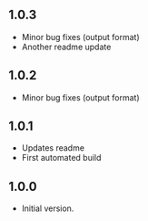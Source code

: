## 1.0.3

- Minor bug fixes (output format)
- Another readme update

## 1.0.2

- Minor bug fixes (output format)

## 1.0.1

- Updates readme
- First automated build

## 1.0.0

- Initial version.
